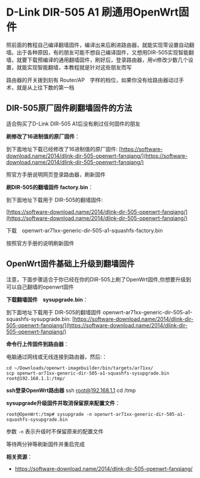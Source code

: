 D-Link DIR-505 A1 刷通用OpenWrt固件
==============================

照前面的教程自己编译翻墙固件，编译出来后刷进路由器，就能实现零设置自动翻墙。出于各种原因，有的朋友可能不想自己编译固件，又想用DIR-505实现智能翻墙，就要下载预编译的通用翻墙固件，刷好后，登录路由器，用vi修改少数几个设置，就能实现智能翻墙，本教程就是针对这些朋友而写

路由器的开关拨到刻有 Router/AP　字样的档位，如果你没有给路由器动过手术，就是从上往下数的第一档

DIR-505原厂固件刷翻墙固件的方法
--------

适合购买了D-Link DIR-505 A1后没有刷过任何固件的朋友

**刷修改了16进制值的原厂固件**：

到下面地址下载已经修改了16进制值的原厂固件:
[https://software-download.name/2014/dlink-dir-505-openwrt-fanqiang/](https://software-download.name/2014/dlink-dir-505-openwrt-fanqiang/)

照官方手册说明网页登录路由器，刷新固件

**刷DIR-505的翻墙固件 factory.bin**：

到下面地址下载用于 DIR-505的翻墙固件:

[https://software-download.name/2014/dlink-dir-505-openwrt-fanqiang/](https://software-download.name/2014/dlink-dir-505-openwrt-fanqiang/)

下载　openwrt-ar71xx-generic-dir-505-a1-squashfs-factory.bin

按照官方手册的说明刷新固件

OpenWrt固件基础上升级到翻墙固件
--------

注意，下面步骤适合于你已经在你的DIR-505上刷了OpenWrt固件,你想要升级到可以自己翻墙的openwrt固件

**下载翻墙固件　sysupgrade.bin**：

到下面地址下载用于 DIR-505的翻墙固件 openwrt-ar71xx-generic-dir-505-a1-squashfs-sysupgrade.bin:
[https://software-download.name/2014/dlink-dir-505-openwrt-fanqiang/](https://software-download.name/2014/dlink-dir-505-openwrt-fanqiang/)

**命令行上传固件到路由器**：

电脑通过网线或无线连接到路由器，然后:：

    cd ~/Downloads/openwrt-imagebuilder/bin/targets/ar71xx/
    scp openwrt-ar71xx-generic-dir-505-a1-squashfs-sysupgrade.bin root@192.168.1.1:/tmp/

**ssh登录OpenWrt路由器**
    ssh root@192.168.1.1
    cd /tmp

**sysupgrade升级固件并取消保留原来配置文件**：

    root@OpenWrt:/tmp# sysupgrade -n openwrt-ar71xx-generic-dir-505-a1-squashfs-sysupgrade.bin

参数 `-n` 表示升级时不保留原来的配置文件

等待两分钟等刷新固件并重启完成

**相关资源**：

- https://software-download.name/2014/dlink-dir-505-openwrt-fanqiang/